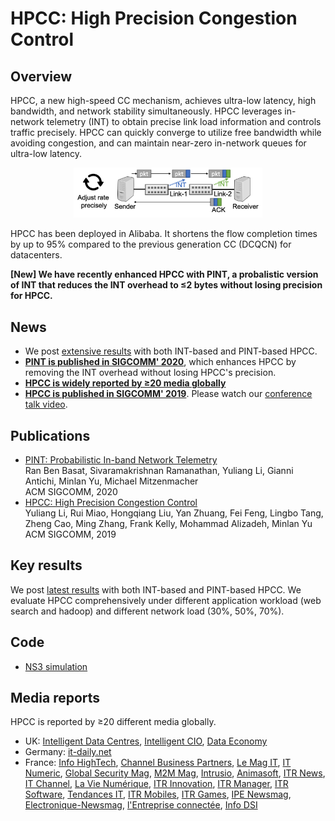 # HPCC: High Precision Congestion Control

## Overview
HPCC, a new high-speed CC mechanism, achieves ultra-low latency, high bandwidth, and network stability simultaneously. HPCC leverages in-network telemetry (INT) to obtain precise link load information and controls traffic precisely. HPCC can quickly converge to utilize free bandwidth while avoiding congestion, and can maintain near-zero in-network queues for ultra-low latency.

<p align="center"><img src="figs/overview.png" width="60%"></p>

HPCC has been deployed in Alibaba. It shortens the flow completion times by up to 95% compared to the previous generation CC (DCQCN) for datacenters.

**[New] We have recently enhanced HPCC with PINT, a probalistic version of INT that reduces the INT overhead to ≤2 bytes without losing precision for HPCC.**

## News

* We post [extensive results](results.md) with both INT-based and PINT-based HPCC.
* **[PINT is published in SIGCOMM' 2020](https://liyuliang001.github.io/publications/pint.pdf)**, which enhances HPCC by removing the INT overhead without losing HPCC's precision.
* **[HPCC is widely reported by ≥20 media globally](#media-reports)**
* **[HPCC is published in SIGCOMM' 2019](https://liyuliang001.github.io/publications/hpcc.pdf)**. Please watch our [conference talk video](https://dlnext.acm.org/doi/abs/10.1145/3341302.3342085).

## Publications
* [PINT: Probabilistic In-band Network Telemetry](https://liyuliang001.github.io/publications/pint.pdf)  
Ran Ben Basat, Sivaramakrishnan Ramanathan, Yuliang Li, Gianni Antichi, Minlan Yu, Michael Mitzenmacher  
ACM SIGCOMM, 2020
* [HPCC: High Precision Congestion Control](https://liyuliang001.github.io/publications/hpcc.pdf)  
Yuliang Li, Rui Miao, Hongqiang Liu, Yan Zhuang, Fei Feng, Lingbo Tang, Zheng Cao, Ming Zhang, Frank Kelly, Mohammad Alizadeh, Minlan Yu  
ACM SIGCOMM, 2019

## Key results
We post [latest results](results.md) with both INT-based and PINT-based HPCC.
We evaluate HPCC comprehensively under different application workload (web search and hadoop) and different network load (30%, 50%, 70%). 

## Code
* [NS3 simulation](https://github.com/alibaba-edu/High-Precision-Congestion-Control)

## Media reports
HPCC is reported by ≥20 different media globally.

* UK: [Intelligent Data Centres](https://www.intelligentdatacentres.com/2019/08/28/alibaba-unveils-congestion-control-mechanism-for-ultra-high-speed-data-centres/), 
[Intelligent CIO](https://www.intelligentcio.com/eu/2019/08/28/alibaba-unveils-congestion-control-mechanism-for-ultra-high-speed-data-centres/),
[Data Economy](https://data-economy.com/alibaba-builds-further-on-impressive-cloud-sales-growth/)
* Germany: [it-daily.net](https://www.it-daily.net/shortnews/22200-staukontrollmechanismus-fuer-ultra-high-speed-rechenzentren)
* France: 
[Info HighTech](https://www.infohightech.com/alibaba-devoile-un-nouveau-mecanisme-de-controle-de-la-congestion-pour-les-datacenters-hautes-performances/), 
[Channel Business Partners](https://www.channelbp.com/content/alibaba-d%C3%A9voile-un-nouveau-m%C3%A9canisme-de-contr%C3%B4le-de-la-congestion-pour-les-datacenters-haute), 
[Le Mag IT](https://www.lemagit.fr/actualites/252469976/Des-chercheurs-dAlibaba-accelerent-de-95-les-reseaux-Ethernet), 
[IT Numeric](http://www.itnumeric.com/alibaba-devoile-un-nouveau-mecanisme-de-controle-de-la-congestion-pour-les-datacenters-hautes-performances/), 
[Global Security Mag](http://www.globalsecuritymag.fr/Alibaba-devoile-un-nouveau,20190829,90257.html), 
[M2M Mag](http://www.mtom-mag.com/article8895.html), 
[Intrusio](http://www.intrusio.fr/non-classe/alibaba-devoile-un-nouveau-mecanisme-de-controle-de-la-congestion-pour-les-datacenters-hautes-performances/), 
[Animasoft](https://animasoft.com/articles/180956/avec-le-mecanisme-hpcc-alibaba-cloud-compte-ameliorer-la-transmission-des-donnees-entre-data-centers.html), 
[ITR News](https://itrnews.com/articles/180956/avec-le-mecanisme-hpcc-alibaba-cloud-compte-ameliorer-la-transmission-des-donnees-entre-data-centers.html), 
[IT Channel](https://itchannel.info/articles/180956/avec-le-mecanisme-hpcc-alibaba-cloud-compte-ameliorer-la-transmission-des-donnees-entre-data-centers.html), 
[La Vie Numérique](https://lavienumerique.com/articles/180956/avec-le-mecanisme-hpcc-alibaba-cloud-compte-ameliorer-la-transmission-des-donnees-entre-data-centers.html), 
[ITR Innovation](https://itrinnovation.com/articles/180956/avec-le-mecanisme-hpcc-alibaba-cloud-compte-ameliorer-la-transmission-des-donnees-entre-data-centers.html), 
[ITR Manager](https://itrmanager.com/articles/180956/avec-le-mecanisme-hpcc-alibaba-cloud-compte-ameliorer-la-transmission-des-donnees-entre-data-centers.html), 
[ITR Software](https://itrsoftware.com/articles/180956/avec-le-mecanisme-hpcc-alibaba-cloud-compte-ameliorer-la-transmission-des-donnees-entre-data-centers.html), 
[Tendances IT](https://tendancesit.com/articles/180956/avec-le-mecanisme-hpcc-alibaba-cloud-compte-ameliorer-la-transmission-des-donnees-entre-data-centers.html), 
[ITR Mobiles](https://itrmobiles.com/articles/180956/avec-le-mecanisme-hpcc-alibaba-cloud-compte-ameliorer-la-transmission-des-donnees-entre-data-centers.html), 
[ITR Games](https://itrgames.com/articles/180956/avec-le-mecanisme-hpcc-alibaba-cloud-compte-ameliorer-la-transmission-des-donnees-entre-data-centers.html), 
[IPE Newsmag](https://ipe-newsmag.com/articles/180956/avec-le-mecanisme-hpcc-alibaba-cloud-compte-ameliorer-la-transmission-des-donnees-entre-data-centers.html), 
[Electronique-Newsmag](https://electronique-newsmag.com/articles/180956/avec-le-mecanisme-hpcc-alibaba-cloud-compte-ameliorer-la-transmission-des-donnees-entre-data-centers.html), 
[l'Entreprise connectée](https://lentrepriseconnectee.com/articles/180956/avec-le-mecanisme-hpcc-alibaba-cloud-compte-ameliorer-la-transmission-des-donnees-entre-data-centers.html), 
[Info DSI](https://infodsi.com/articles/180956/avec-le-mecanisme-hpcc-alibaba-cloud-compte-ameliorer-la-transmission-des-donnees-entre-data-centers.html)

